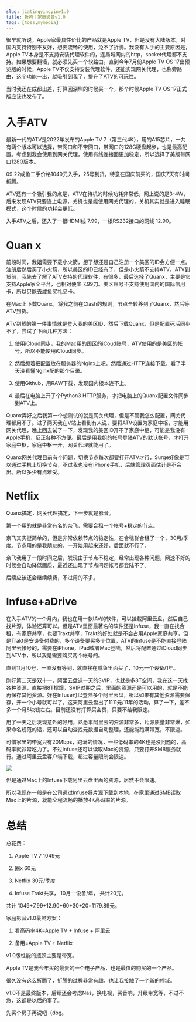 ```yaml
---
slug: jiatingyingyinv1.0
title: 折腾｜家庭影音v1.0
tags: [toss,mymedia]
--- 
```


很早就听说，Apple家最具性价比的产品就是Apple TV，但是没有大陆版本，对国内支持特别不友好，想要流畅的使用，免不了折腾。我没有入手的主要原因是，Apple TV本身是不支持安装代理软件的，连局域网内的http，socket代理都不支持。如果想要翻墙，就必须先买一个软路由。直到今年7月份Apple TV OS 17出预览版的时候，Apple TV不仅支持安装代理软件，还能实现网关代理，也称旁路由，这个功能一出，就吸引到我了，提升了ATV的可玩性。

当时我还在成都出差，打算回深圳的时候买一个，那个时候Apple TV OS 17正式版应该也发布了。

<!-- truncate -->




# 入手ATV

最新一代的ATV是2022年发布的Apple TV 7（第三代4K），用的A15芯片，一共有两个版本可以选择，带网口和不带网口，带网口的128G硬盘起步，也是最高配置。考虑到我会使用到网关代理，使用有线连接回更加稳定，所以选择了美版带网口128G版本。

09.22咸鱼二手价格1049元入手，25号到货，特意在国庆前买的，国庆7天有时间折腾。

ATV还有一个吸引我的点是，ATV在待机的时候功耗非常低，网上说的是3-4W，后来发现ATV只要连上电源，关机也是能使用网关代理的，关机其实就是进入睡眠模式，这个时候的功耗会更低。

入手ATV之后，还入了一根HDMI线 7.99，一根RS232接口的网线 12.90。

# Quan x

前段时间，我姐需要下载小火箭，想了想还是自己注册一个美区的ID会方便一点。注册后然后买了小火箭，所以美区的ID已经有了，但是小火箭不支持ATV。ATV到货前，我先去了解了ATV支持的代理软件，有很多，最后选择了Quanx，主要是它支持Apple家全平台，也相对便宜 7.99刀。美区账号不支持使用国内的国际信用卡，所以只能去咸鱼买礼品卡。

在Mac上下载Quanx，将我之前在Clash的规则，节点全转移到了Quanx，然后等ATV到货。

ATV到货的第一件事情就是登入我的美区ID，然后下载Quanx，但是配置死活同步不了，尝试了下面几种方法：

1. 使用iCloud同步，我的Mac用的国区的iCoud账号，ATV使用的是美区的帐号，所以不能使用iCloud同步。

2. 然后想着把配置放在服务器的Nginx上吧，然后通过HTTP连接下载，看了半天没看懂Nginx配的那个目录。

3. 使用Github，用RAW下载，发现国内根本连不上。

4. 最后在电脑上开了个Python3 HTTP服务，才把电脑上的Quanx配置文件同步到ATV上。

Quanx弄好之后我第一个想测试的就是网关代理，但是不管我怎么配置，网关代理都用不了。过了两天我在V站上看到有人说，要将ATV设置为家庭中枢，才能用网关代理，晚上回去试了一下，发现我的美区ID开不了家庭中枢，可能是我没有Apple手机，反正各种不方便。最后是用我姐的帐号登陆ATV的默认帐号，才打开家庭中枢，家庭中枢一开，网关代理就能用了。

Quanx网关代理目前有个问题，切换节点每次都要打开ATV才行，Surge好像是可以通过手机上切换节点，不过我也没有iPhone手机，后端管理页面估计是不会出。所以多少有点难受。

# Netflix

Quanx搞定，网关代理搞定，下一步就是影音。

第一个用的就是非常有名的奈飞，需要合租一个帐号+稳定的节点。

奈飞其实挺简单的，但是非常依赖节点的稳定性，在合租群合租了一个，30月/季度。节点用的是我朋友的，一开始用起来还好，后面就不行了。

奈飞我用了一段时间之后，发现由于节点不稳定，经常出现各种问题，网速不好的时候会自动降低画质，最近还出现了节点问题帐号都登陆不了。

后续应该还会继续续费，不过用的不多。

# Infuse+aDrive

在入手ATV的一个月内，我也在用一款IAV的软件，可以挂载阿里云盘，然后自己找片源，体验还算可以。但是ATV里面最著名的软件还是Infuse，我一直在找合租，有家庭共享，也要Trakt共享，Trakt的好处就是不会占用Apple家庭共享，但是Trakt是安设备付费的，多个设备要买多个位置，ATV的Infuse是不能直接登陆阿里云帐号的，需要在iPhone，iPad或者Mac登陆，然后将配置通过iCloud同步到ATV中，所以我是需要购买两个帐号的。

直到11月10号，一直没有等到，就直接在咸鱼里面买了，10元一个设备/1年。

刚好第二天是双十一，阿里云盘送一天的SVIP，也就是多8T空间，我在这一天找各种资源，直接把8T撑爆，SVIP过期之后，里面的资源还是可以用的，就是不能再保存其他资源。好在Infuse可以登陆多个阿里云盘，所以如果有其他资源需要保存，开一个小号就可以了。这天阿里云盘出了1111元/11年的活动，算了一下，差不多一个月8块钱左右。目前还没有打算买会员，只要不给我限速。

用了一天之后发现意外的好用，熟悉事阿里云的资源非常多，片源质量非常爆，如果命名规范的话，还可以自动查找元数据自动整理，还能能跑满带宽，不限速。

可惜家里的带宽只有20Mbps，跑满的情况，一些低码率的4K也是没问题的，高码率就非常吃力了。不过Infuse还可以读取Mac的资源，只要打开SMB服务就行。通过阿里云盘客户端下载，超过容量限制会限速。


![](https://oss.wuguipeng.com/image/2025/02/f189c31da7f72d4b50db191d79bb5de17ddc011b.png)

但是通过Mac上的Infuse下载阿里云盘里面的资源，居然不会限速。

所以我现在一般是在公司通过Infuse将片源下载到本地，在家里通过SMB读取Mac上的片源，就能全程流畅的播放4K高码率的片源。

# 总结

总花费：

1. Apple TV 7 1049元

2. 圈x 60元

3. Netflix 30元/季度

4. Infuse Trakt共享， 10月一设备/年， 共计20元。

共计 1049+7.99+12.90+60+30+20=1179.89元。

家庭影音v1.0最终方案：

1. 看高码率4K=Apple TV + Infuse + 阿里云

2. 备用=Apple TV + Netflix

v1.0版性能的瓶颈主要是带宽。

Apple TV是我今年买的最贵的一个电子产品，也是最值的购买的一个产品。

很久没有这么折腾了，折腾的过程非常有趣，也让我接触了一个新的领域。

v1.0不是最终版本，后续还会考虑Nas，换电视，买音响，升级带宽等，不过不急，这都是以后的事了。

先买个房子再说吧（dog。